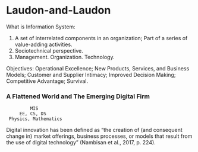 # Laudon-and-Laudon

What is Information System: 
1. A set of interrelated components in an organization; Part of a series of value-adding activities.
2. Sociotechnical perspective.
3. Management. Organization. Technology.

Objectives: Operational Excellence; New Products, Services, and Business Models; Customer and Supplier Intimacy; Improved Decision Making; Competitive Advantage; Survival.

### A Flattened World and The Emerging Digital Firm

             MIS
         EE, CS, DS
     Physics, Mathematics

Digital innovation has been defined as “the creation of (and consequent change in) market offerings, business processes, or
models that result from the use of digital technology” (Nambisan et al., 2017, p. 224). 
